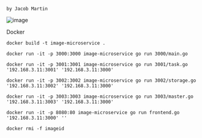 ```
by Jacob Martin
```

![image](https://www.lucidchart.com/publicSegments/view/cb49c63f-9256-47ae-a21a-18afa85cc4fd/image.png)

Docker
```
docker build -t image-microservice .
```
```
docker run -it -p 3000:3000 image-microservice go run 3000/main.go
```
```
docker run -it -p 3001:3001 image-microservice go run 3001/task.go '192.168.3.11:3001' '192.168.3.11:3000'
``` 
```
docker run -it -p 3002:3002 image-microservice go run 3002/storage.go '192.168.3.11:3002' '192.168.3.11:3000'
```
```
docker run -it -p 3003:3003 image-microservice go run 3003/master.go '192.168.3.11:3003' '192.168.3.11:3000'
```
```
docker run -it -p 8080:80 image-microservice go run frontend.go '192.168.3.11:3000' ''
```
```
docker rmi -f imageid
```
